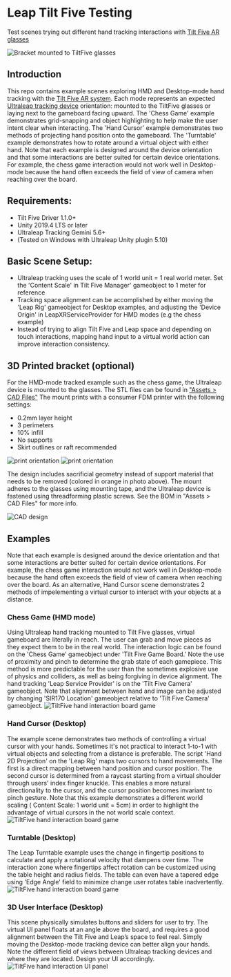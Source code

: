 # Leap Tilt Five Testing
 Test scenes trying out different hand tracking interactions with [Tilt Five AR glasses](https://www.tiltfive.com/)

![Bracket mounted to TiltFive glasses](imgs/leap-tiltfive-header.jpg)

## Introduction
 This repo contains example scenes exploring HMD and Desktop-mode hand tracking with the [Tilt Five AR system](https://www.tiltfive.com/). Each mode represents an expected [Ultraleap tracking device](https://www.ultraleap.com/tracking/) orientation: mounted to the TiltFive glasses or laying next to the gameboard facing upward. The 'Chess Game' example demonstrates grid-snapping and object highlighting to help make the user intent clear when interacting. The 'Hand Cursor' example demonstrates two methods of projecting hand position onto the gameboard. The 'Turntable' example demonstrates how to rotate around a virtual object with either hand. Note that each example is designed around the device orientation and that some interactions are better suited for certain device orientations. For example, the chess game interaction would not work well in Desktop-mode because the hand often exceeds the field of view of camera when reaching over the board.

## Requirements:
 - Tilt Five Driver 1.1.0+
 - Unity 2019.4 LTS or later
 - Ultraleap Tracking Gemini 5.6+
 - (Tested on Windows with Ultraleap Unity plugin 5.10)

## Basic Scene Setup:
 - Ultraleap tracking uses the scale of 1 world unit = 1 real world meter. Set the 'Content Scale' in Tilt Five Manager' gameobject to 1 meter for reference
 - Tracking space alignment can be accomplished by either moving the 'Leap Rig' gameobject for Desktop examples, and adjusting the 'Device Origin' in LeapXRServiceProvider for HMD modes (e.g the chess example)
 - Instead of trying to align Tilt Five and Leap space and depending on touch interactions, mapping hand input to a virtual world action can improve interaction consistency.

## 3D Printed bracket (optional)
 For the HMD-mode tracked example such as the chess game, the Ultraleap device is mounted to the glasses. The STL files can be found in ["Assets > CAD Files"](/Assets/CAD%20Files) The mount prints with a consumer FDM printer with the following settings:
 - 0.2mm layer height
 - 3 perimeters
 - 10% infill
 - No supports
 - Skirt outlines or raft recommended

![print orientation](imgs/tiltfive_mount2_printOrientation3.PNG)
![print orientation](imgs/print_post.jpg)

 The design includes sacrificial geometry instead of support material that needs to be removed (colored in orange in photo above). The mount adheres to the glasses using mounting tape, and the Ultraleap device is fastened using threadforming plastic screws. See the BOM in "Assets > CAD Files" for more info.

![CAD design](imgs/tiltfive_CAD_Assm.PNG)

## Examples

 Note that each example is designed around the device orientation and that some interactions are better suited for certain device orientations. For example, the chess game interaction would not work well in Desktop-mode because the hand often exceeds the field of view of camera when reaching over the board. As an alternative, Hand Cursor scene demonstrates 2 methods of impelementing a virtual cursor to interact with your objects at a distance.

### Chess Game (HMD mode)
 Using Ultraleap hand tracking mounted to Tilt Five glasses, virtual gameboard are literally in reach. The user can grab and move pieces as they expect them to be in the real world. The interaction logic can be found on the 'Chess Game' gameobject under 'Tilt Five Game Board.' Note the use of proximity and pinch to determine the grab state of each gamepiece. This method is more predictable for the user than the sometimes explosive use of physics and colliders, as well as being forgiving in device alignment. The hand tracking 'Leap Service Provider' is on the 'Tilt Five Camera' gameobject. Note that alignment between hand and image can be adjusted by changing 'SIR170 Location' gameobject relative to 'Tilt Five Camera' gameobject.
![TiltFive hand interaction board game](imgs/hmd_interaction.gif)

### Hand Cursor (Desktop)
 The example scene demonstrates two methods of controlling a virtual cursor with your hands. Sometimes it's not practical to interact 1-to-1 with virtual objects and selecting from a distance is preferable. The script 'Hand 2D Projection' on the 'Leap Rig' maps two cursors to hand movements. The first is a direct mapping between hand position and cursor position. The second cursor is determined from a raycast starting from a virtual shoulder through users' index finger knuckle. This enables a more natural directionality to the cursor, and the cursor position becomes invariant to pinch gesture. Note that this example demonstrates a different world scaling ( Content Scale: 1 world unit = 5cm) in order to highlight the advantage of virtual cursors in the not world scale context.
![TiltFive hand interaction board game](imgs/handcursor.gif)

### Turntable (Desktop)
 The Leap Turntable example uses the change in fingertip positions to calculate and apply a rotational velocity that dampens over time. The interaction zone where fingertips affect rotation can be customized using the table height and radius fields. The table can even have a tapered edge using 'Edge Angle' field to minimize change user rotates table inadvertently.
![TiltFive hand interaction board game](imgs/turntable.gif)

### 3D User Interface (Desktop)
 This scene physically simulates buttons and sliders for user to try. The virtual UI panel floats at an angle above the board, and requires a good alignment between the Tilt Five and Leap’s space to feel real. Simply moving the Desktop-mode tracking device can better align your hands. Note the different field of views between Ultraleap tracking devices and where they are located. Design your UI accordingly.
![TiltFive hand interaction UI panel](imgs/3dui.gif)
 